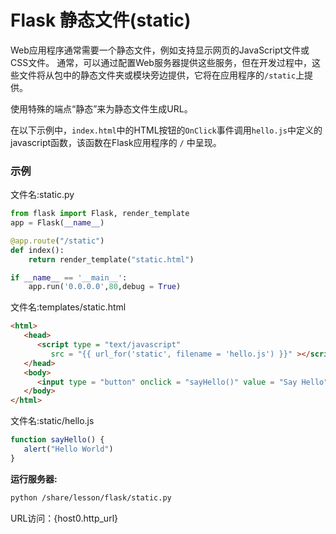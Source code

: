 # Flask 静态文件(static)

Web应用程序通常需要一个静态文件，例如支持显示网页的JavaScript文件或CSS文件。 通常，可以通过配置Web服务器提供这些服务，但在开发过程中，这些文件将从包中的静态文件夹或模块旁边提供，它将在应用程序的`/static`上提供。

使用特殊的端点“静态”来为静态文件生成URL。

在以下示例中，`index.html`中的HTML按钮的`OnClick`事件调用`hello.js`中定义的javascript函数，该函数在Flask应用程序的 `/` 中呈现。

### 示例

文件名:static.py

```python
from flask import Flask, render_template
app = Flask(__name__)

@app.route("/static")
def index():
    return render_template("static.html")

if __name__ == '__main__':
    app.run('0.0.0.0',80,debug = True)
```

文件名:templates/static.html

```html
<html>
   <head>
      <script type = "text/javascript" 
         src = "{{ url_for('static', filename = 'hello.js') }}" ></script>
   </head>
   <body>
      <input type = "button" onclick = "sayHello()" value = "Say Hello" />
   </body>
</html>
```

文件名:static/hello.js

```js
function sayHello() {
   alert("Hello World")
}
```

**运行服务器:**

```bash
python /share/lesson/flask/static.py
```

URL访问：{host0.http_url}